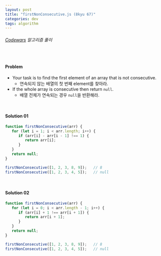 ```yaml
---
layout: post
title: "firstNonConsecutive.js (8kyu 67)"
categories: dev
tags: algorithm
---
```


###### [Codewars](https://www.codewars.com) 알고리즘 풀이

<br>

#### Problem

- Your task is to find the first element of an array that is not consecutive.
  - 연속되지 않는 배열의 첫 번째 element를 찾아라.
- If the whole array is consecutive then return `null`.
  - 배열 전체가 연속되는 경우 `null`을 반환해라.

<br>

#### Solution 01

```js
function firstNonConsecutive(arr) {
   for (let i = 1; i < arr.length; i++) {
      if (arr[i] - arr[i - 1] !== 1) {
         return arr[i];
      }
   }
   return null;
}

firstNonConsecutive([1, 2, 3, 8, 9]);	// 8
firstNonConsecutive([1, 2, 3, 4, 5]);	// null
```

<br>

#### Solution 02

```js
function firstNonConsecutive(arr) {
   for (let i = 0; i < arr.length - 1; i++) {
      if (arr[i] + 1 !== arr[i + 1]) {
         return arr[i + 1];
      }
   }
   return null;
}

firstNonConsecutive([1, 2, 3, 8, 9]);	// 8
firstNonConsecutive([1, 2, 3, 4, 5]);	// null
```

<br>